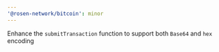 ```yaml
---
'@rosen-network/bitcoin': minor
---
```


Enhance the `submitTransaction` function to support both `Base64` and `hex` encoding
